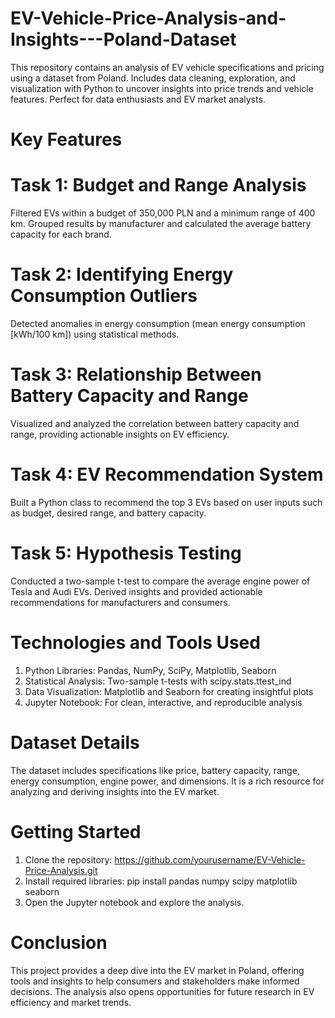 # EV-Vehicle-Price-Analysis-and-Insights---Poland-Dataset
This repository contains an analysis of EV vehicle specifications and pricing using a dataset from Poland. Includes data cleaning, exploration, and visualization with Python to uncover insights into price trends and vehicle features. Perfect for data enthusiasts and EV market analysts.

# Key Features
# Task 1: Budget and Range Analysis
Filtered EVs within a budget of 350,000 PLN and a minimum range of 400 km.
Grouped results by manufacturer and calculated the average battery capacity for each brand.

# Task 2: Identifying Energy Consumption Outliers
Detected anomalies in energy consumption (mean energy consumption [kWh/100 km]) using statistical methods.

# Task 3: Relationship Between Battery Capacity and Range
Visualized and analyzed the correlation between battery capacity and range, providing actionable insights on EV efficiency.

# Task 4: EV Recommendation System
Built a Python class to recommend the top 3 EVs based on user inputs such as budget, desired range, and battery capacity.

# Task 5: Hypothesis Testing
Conducted a two-sample t-test to compare the average engine power of Tesla and Audi EVs.
Derived insights and provided actionable recommendations for manufacturers and consumers.

# Technologies and Tools Used
1. Python Libraries: Pandas, NumPy, SciPy, Matplotlib, Seaborn
2. Statistical Analysis: Two-sample t-tests with scipy.stats.ttest_ind
3. Data Visualization: Matplotlib and Seaborn for creating insightful plots
4. Jupyter Notebook: For clean, interactive, and reproducible analysis

# Dataset Details
The dataset includes specifications like price, battery capacity, range, energy consumption, engine power, and dimensions. It is a rich resource for analyzing and deriving insights into the EV market.

# Getting Started
1. Clone the repository:
   https://github.com/yourusername/EV-Vehicle-Price-Analysis.git  
2. Install required libraries:
   pip install pandas numpy scipy matplotlib seaborn  
3. Open the Jupyter notebook and explore the analysis.

# Conclusion
This project provides a deep dive into the EV market in Poland, offering tools and insights to help consumers and stakeholders make informed decisions. The analysis also opens opportunities for future research in EV efficiency and market trends.

